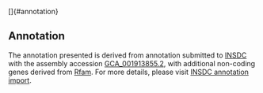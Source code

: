 []{#annotation}

Annotation
----------

The annotation presented is derived from annotation submitted to
[INSDC](http://www.insdc.org) with the assembly accession
[GCA\_001913855.2](http://www.ebi.ac.uk/ena/data/view/GCA_001913855.2),
with additional non-coding genes derived from
[Rfam](http://rfam.xfam.org/). For more details, please visit [INSDC
annotation
import](http://ensemblgenomes.org/info/data/insdc_annotation).

